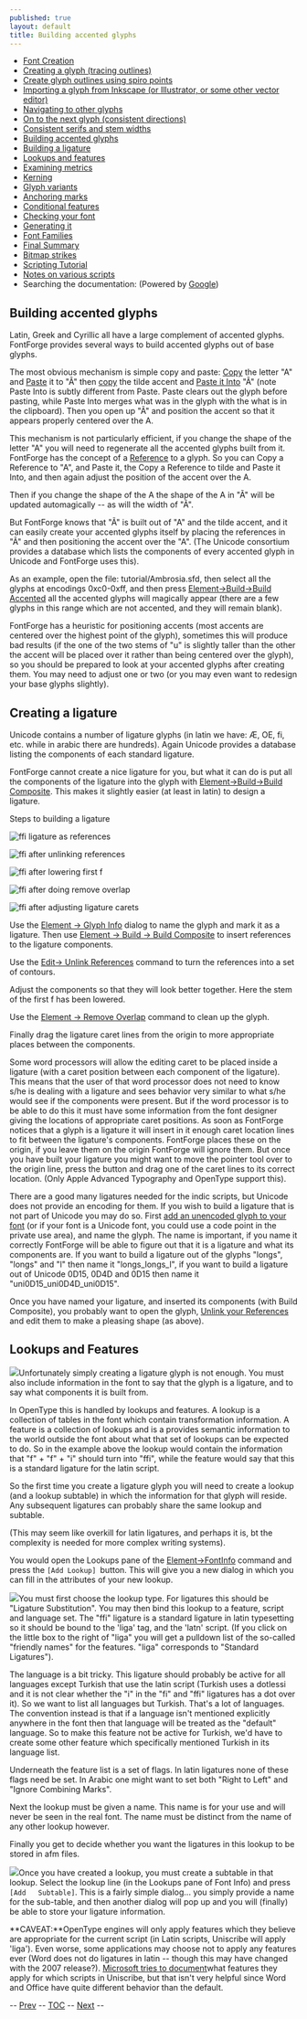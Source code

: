 ```yaml
---
published: true
layout: default
title: Building accented glyphs
---
```



-   [Font Creation](editexample.html#FontCreate)
-   [Creating a glyph (tracing outlines)](editexample.html#CharCreate)
-   [Create glyph outlines using spiro points](editspiro.html)
-   [Importing a glyph from Inkscape (or Illustrator, or some other
    vector editor)](importexample.html)
-   [Navigating to other glyphs](editexample2.html#Navigating)
-   [On to the next glyph (consistent
    directions)](editexample2.html#Creating-o)
-   [Consistent serifs and stem
    widths](editexample3.html#consistent-stems)
-   [Building accented glyphs](editexample4.html#accents)
-   [Building a ligature](editexample4.html#ligature)
-   [Lookups and features](editexample4.html#lookups)
-   [Examining metrics](editexample5.html#metrics)
-   [Kerning](editexample5.html#Kerning)
-   [Glyph variants](editexample6.html#Variants)
-   [Anchoring marks](editexample6.html#Marks)
-   [Conditional features](editexample6-5.html#Conditional)
-   [Checking your font](editexample7.html#checking)
-   [Generating it](editexample7.html#generating)
-   [Font Families](editexample7.html#Families)
-   [Final Summary](editexample7.html#summary)
-   [Bitmap strikes](editexample8.html)
-   [Scripting Tutorial](scripting-tutorial.html)
-   [Notes on various scripts](scriptnotes.html#Special)
-   Searching the documentation: (Powered by
    [Google](http://www.google.com/))

Building accented glyphs
------------------------

Latin, Greek and Cyrillic all have a large complement of accented
glyphs. FontForge provides several ways to build accented glyphs out of
base glyphs.

The most obvious mechanism is simple copy and paste:
[Copy](editmenu.html#Copy) the letter "A" and
[Paste](editmenu.html#Paste) it to "Ã" then [copy](editmenu.html#Copy)
the tilde accent and [Paste it Into](editmenu.html#PasteInto) "Ã" (note
Paste Into is subtly different from Paste. Paste clears out the glyph
before pasting, while Paste Into merges what was in the glyph with the
what is in the clipboard). Then you open up "Ã" and position the accent
so that it appears properly centered over the A.

This mechanism is not particularly efficient, if you change the shape of
the letter "A" you will need to regenerate all the accented glyphs built
from it. FontForge has the concept of a
[Reference](overview.html#References) to a glyph. So you can Copy a
Reference to "A", and Paste it, the Copy a Reference to tilde and Paste
it Into, and then again adjust the position of the accent over the A.

Then if you change the shape of the A the shape of the A in "Ã" will be
updated automagically -- as will the width of "Ã".

But FontForge knows that "Ã" is built out of "A" and the tilde accent,
and it can easily create your accented glyphs itself by placing the
references in "Ã" and then positioning the accent over the "A". (The
Unicode consortium provides a database which lists the components of
every accented glyph in Unicode and FontForge uses this).

As an example, open the file: tutorial/Ambrosia.sfd, then select all the
glyphs at encodings 0xc0-0xff, and then press [Element-\>Build-\>Build
Accented](elementmenu.html#Accented) all the accented glyphs will
magically appear (there are a few glyphs in this range which are not
accented, and they will remain blank).

FontForge has a heuristic for positioning accents (most accents are
centered over the highest point of the glyph), sometimes this will
produce bad results (if the one of the two stems of "u" is slightly
taller than the other the accent will be placed over it rather than
being centered over the glyph), so you should be prepared to look at
your accented glyphs after creating them. You may need to adjust one or
two (or you may even want to redesign your base glyphs slightly).

Creating a ligature
-------------------

Unicode contains a number of ligature glyphs (in latin we have: Æ, OE,
fi, etc. while in arabic there are hundreds). Again Unicode provides a
database listing the components of each standard ligature.

FontForge cannot create a nice ligature for you, but what it can do is
put all the components of the ligature into the glyph with
[Element-\>Build-\>Build Composite](elementmenu.html#Accented). This
makes it slightly easier (at least in latin) to design a ligature.

Steps to building a ligature

![ffi ligature as references](img/ffi-refs.png)

![ffi after unlinking references](img/ffi-unlink.png)

![ffi after lowering first f](img/ffi-moved.png)

![ffi after doing remove overlap](img/ffi-rmoverlap.png)

![ffi after adjusting ligature carets](img/ffi-caret.png)

Use the [Element -\> Glyph Info](elementmenu.html#CharInfo) dialog to
name the glyph and mark it as a ligature. Then use [Element -\> Build
-\> Build Composite](elementmenu.html#Accented) to insert references to
the ligature components.

Use the [Edit-\> Unlink References](editmenu.html#Unlink) command to
turn the references into a set of contours.

Adjust the components so that they will look better together. Here the
stem of the first f has been lowered.

Use the [Element -\> Remove Overlap](elementmenu.html#Remove) command to
clean up the glyph.

Finally drag the ligature caret lines from the origin to more
appropriate places between the components.

Some word processors will allow the editing caret to be placed inside a
ligature (with a caret position between each component of the ligature).
This means that the user of that word processor does not need to know
s/he is dealing with a ligature and sees behavior very similar to what
s/he would see if the components were present. But if the word processor
is to be able to do this it must have some information from the font
designer giving the locations of appropriate caret positions. As soon as
FontForge notices that a glyph is a ligature it will insert in it enough
caret location lines to fit between the ligature's components. FontForge
places these on the origin, if you leave them on the origin FontForge
will ignore them. But once you have built your ligature you might want
to move the pointer tool over to the origin line, press the button and
drag one of the caret lines to its correct location. (Only Apple
Advanced Typography and OpenType support this).

There are a good many ligatures needed for the indic scripts, but
Unicode does not provide an encoding for them. If you wish to build a
ligature that is not part of Unicode you may do so. First [add an
unencoded glyph to your font](faq.html#new-name) (or if your font is a
Unicode font, you could use a code point in the private use area), and
name the glyph. The name is important, if you name it correctly
FontForge will be able to figure out that it is a ligature and what its
components are. If you want to build a ligature out of the glyphs
"longs", "longs" and "l" then name it "longs\_longs\_l", if you want to
build a ligature out of Unicode 0D15, 0D4D and 0D15 then name it
"uni0D15\_uni0D4D\_uni0D15".

Once you have named your ligature, and inserted its components (with
Build Composite), you probably want to open the glyph, [Unlink your
References](editmenu.html#Unlink) and edit them to make a pleasing shape
(as above).

Lookups and Features
--------------------

![](img/fontinfo-lookups.png)Unfortunately simply creating a ligature glyph
is not enough. You must also include information in the font to say that
the glyph is a ligature, and to say what components it is built from.

In OpenType this is handled by lookups and features. A lookup is a
collection of tables in the font which contain transformation
information. A feature is a collection of lookups and is a provides
semantic information to the world outside the font about what that set
of lookups can be expected to do. So in the example above the lookup
would contain the information that "f" + "f" + "i" should turn into
"ffi", while the feature would say that this is a standard ligature for
the latin script.

So the first time you create a ligature glyph you will need to create a
lookup (and a lookup subtable) in which the information for that glyph
will reside. Any subsequent ligatures can probably share the same lookup
and subtable.

(This may seem like overkill for latin ligatures, and perhaps it is, bt
the complexity is needed for more complex writing systems).

You would open the Lookups pane of the
[Element-\>FontInfo](fontinfo.html#Lookups) command and press the
`[Add Lookup] `button. This will give you a new dialog in which you can
fill in the attributes of your new lookup.

![](img/AddLookup-Liga.png)You must first choose the lookup type. For
ligatures this should be "Ligature Substitution". You may then bind this
lookup to a feature, script and language set. The "ffi" ligature is a
standard ligature in latin typesetting so it should be bound to the
'liga' tag, and the 'latn' script. (If you click on the little box to
the right of "liga" you will get a pulldown list of the so-called
"friendly names" for the features. "liga" corresponds to "Standard
Ligatures").

The language is a bit tricky. This ligature should probably be active
for all languages except Turkish that use the latin script (Turkish uses
a dotlessi and it is not clear whether the "i" in the "fi" and "ffi"
ligatures has a dot over it). So we want to list all languages but
Turkish. That's a lot of languages. The convention instead is that if a
language isn't mentioned explicitly anywhere in the font then that
language will be treated as the "default" language. So to make this
feature not be active for Turkish, we'd have to create some other
feature which specifically mentioned Turkish in its language list.

Underneath the feature list is a set of flags. In latin ligatures none
of these flags need be set. In Arabic one might want to set both "Right
to Left" and "Ignore Combining Marks".

Next the lookup must be given a name. This name is for your use and will
never be seen in the real font. The name must be distinct from the name
of any other lookup however.

Finally you get to decide whether you want the ligatures in this lookup
to be stored in afm files.

![](img/subtable-ffi.png)Once you have created a lookup, you must create a
subtable in that lookup. Select the lookup line (in the Lookups pane of
Font Info) and press `[Add   Subtable]`. This is a fairly simple
dialog... you simply provide a name for the sub-table, and then another
dialog will pop up and you will (finally) be able to store your ligature
information.

**CAVEAT:**OpenType engines will only apply features which they believe
are appropriate for the current script (in Latin scripts, Uniscribe will
apply 'liga'). Even worse, some applications may choose not to apply any
features ever (Word does not do ligatures in latin -- though this may
have changed with the 2007 release?). [Microsoft tries to
document](http://www.microsoft.com/typography/specs/default.htm)what
features they apply for which scripts in Uniscribe, but that isn't very
helpful since Word and Office have quite different behavior than the
default.

-- [Prev](editexample3.html) -- [TOC](overview.html) --
[Next](editexample5.html) --
